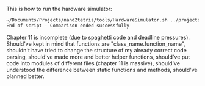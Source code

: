This is how to run the hardware simulator:
```bash
~/Documents/Projects/nand2tetris/tools/HardwareSimulator.sh ../projects/The-Elements-of-Computing-Systems/1/Not.tst
End of script - Comparison ended successfully
```
Chapter 11 is incomplete (due to spaghetti code and deadline pressures). Should've kept in mind that functions are "class\_name.function\_name", shouldn't have tried to change the structure of my already correct code parsing, should've made more and better helper functions, should've put code into modules of different files (chapter 11 is massive), should've understood the difference between static functions and methods, should've planned better.
